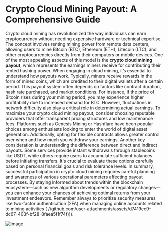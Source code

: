 # Crypto Cloud Mining Payout: A Comprehensive Guide
Crypto cloud mining has revolutionized the way individuals can earn cryptocurrency without needing expensive hardware or technical expertise. The concept involves renting mining power from remote data centers, allowing users to mine Bitcoin (BTC), Ethereum (ETH), Litecoin (LTC), and other cryptocurrencies directly from their computers or mobile devices. One of the most appealing aspects of this model is the **crypto cloud mining payout**, which represents the earnings miners receive for contributing their rented hashing power.
When engaging in cloud mining, it’s essential to understand how payouts work. Typically, miners receive rewards in the form of mined coins, which are credited to their digital wallets after a certain period. This payout system often depends on factors like contract duration, hash rate purchased, and market conditions. For instance, if the price of Bitcoin rises during your mining period, you may experience higher profitability due to increased demand for BTC. However, fluctuations in network difficulty also play a critical role in determining actual earnings.
To maximize your crypto cloud mining payout, consider choosing reputable providers that offer transparent pricing structures and low maintenance fees. Platforms such as Genesis Mining or Hashflare have been popular choices among enthusiasts looking to enter the world of digital asset generation. Additionally, opting for flexible contracts allows greater control over when and how much you withdraw your earnings.
Another key consideration is understanding the difference between direct and indirect payouts. Some services provide instant withdrawals through stablecoins like USDT, while others require users to accumulate sufficient balances before initiating transfers. It's crucial to evaluate these options carefully based on personal financial goals and risk tolerance levels.
In summary, successful participation in crypto cloud mining requires careful planning and awareness of various operational parameters affecting payout processes. By staying informed about trends within the blockchain ecosystem—such as new algorithm developments or regulatory changes—you can enhance your chances of achieving optimal returns from your investment endeavors. Remember always to prioritize security measures like two-factor authentication (2FA) when managing online accounts related to mining activities ( //github.com/user-attachments/assets/d7419ec9-dc67-403f-bf28-8faea5f1f74f))).

![Image](https://github.com/user-attachments/assets/4a25d116-2220-4385-b08e-f287af8fcbc4)
